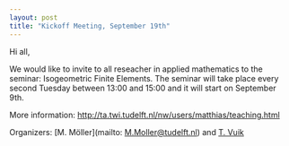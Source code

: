 ```yaml
---
layout: post
title: "Kickoff Meeting, September 19th"
---
```


Hi all,

We would like to invite to all reseacher in applied mathematics to
the seminar: Isogeometric Finite Elements. The seminar will take place every second Tuesday 
between 13:00 and 15:00 and it will start on September 9th.

More information: http://ta.twi.tudelft.nl/nw/users/matthias/teaching.html

Organizers: [M. Möller](mailto: M.Moller@tudelft.nl) and [T. Vuik](mailto:M.J.Vuik@tudelft.nl)

